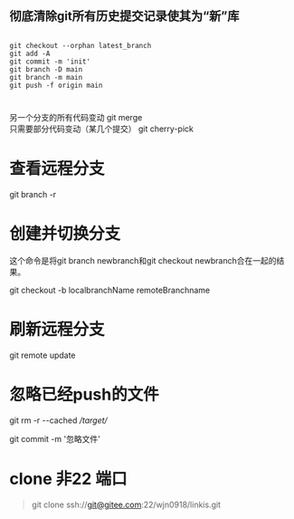 



## 彻底清除git所有历史提交记录使其为“新”库
```

git checkout --orphan latest_branch
git add -A
git commit -m 'init'
git branch -D main
git branch -m main
git push -f origin main
```


# 
另一个分支的所有代码变动
git merge  
只需要部分代码变动（某几个提交）
git cherry-pick




# 查看远程分支

git branch -r

# 创建并切换分支
这个命令是将git branch newbranch和git checkout newbranch合在一起的结果。

git checkout -b localbranchName remoteBranchname

# 刷新远程分支

git remote update



# 忽略已经push的文件

git rm -r --cached */target/*

git commit -m '忽略文件'

# clone 非22 端口

> git clone ssh://git@gitee.com:22/wjn0918/linkis.git
